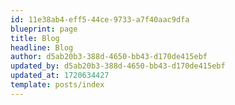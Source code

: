 ```yaml
---
id: 11e38ab4-eff5-44ce-9733-a7f40aac9dfa
blueprint: page
title: Blog
headline: Blog
author: d5ab20b3-388d-4650-bb43-d170de415ebf
updated_by: d5ab20b3-388d-4650-bb43-d170de415ebf
updated_at: 1720634427
template: posts/index
---
```


